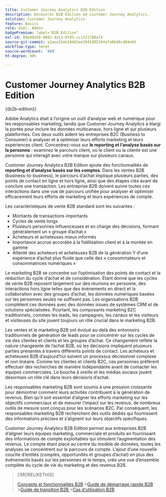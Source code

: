 ```yaml
---
title: Customer Journey Analytics B2B Edition
description: Découvrez B2B Edition de Customer Journey Analytics.
solution: Customer Journey Analytics
feature: Basics
role: User, Admin
badgePremium: label="B2B Edition"
exl-id: 89e482b8-8082-4413-8fd3-cc1331780af4
source-git-commit: a2aea32eb14462ee2041405394afa6bd0c484e8d
workflow-type: tm+mt
source-wordcount: '469'
ht-degree: 98%

---
```



# Customer Journey Analytics B2B Edition

{{b2b-edition}}

Adobe Analytics était à l’origine un outil d’analyse web et numérique pour les responsables marketing, tandis que Customer Journey Analytics a élargi la portée pour inclure les données multicanaux, hors ligne et sur plusieurs plateformes.  Ces deux outils aident les entreprises B2C (Business to Consumer) à analyser et à optimiser leurs efforts marketing et leurs expériences client. Concentrez-vous sur **le reporting et l’analyse basés sur la personne** : examinez le parcours client, où le client ou la cliente est une personne qui interagit avec votre marque sur plusieurs canaux.

Customer Journey Analytics B2B Edition ajoute des fonctionnalités de **reporting et d’analyse basés sur les comptes**. Dans les ventes B2B (business-to-business), le parcours d’achat implique plusieurs parties, des points de contact en ligne et hors ligne, ainsi que des étapes clés avant de conclure une transaction. Les entreprise B2B doivent suivre toutes ces interactions dans une vue de parcours unifiée pour analyser et optimiser efficacement leurs efforts de marketing et leurs expériences de compte.

Les caractéristiques de vente B2B standard sont les suivantes :

* Montants de transactions importants
* Cycles de vente longs
* Plusieurs personnes influenceuses et en charge des décisions, formant généralement un « groupe d’achat »
* Acheteurs et acheteuses mieux informés
* Importance accrue accordée à la fidélisation client et à la montée en gamme
* Attente des acheteurs et acheteuses B2B de la génération Y d’une expérience d’achat plus fluide que celle des « consommateurs et consommatrices numériques »

Le marketing B2B se concentre sur l’optimisation des points de contact et la réduction du cycle d’achat et de considération. Étant donné que les cycles de vente B2B reposent largement sur des réunions en personne, des interactions hors ligne telles que des événements en direct et la collaboration avec des groupes d’achat, les données numériques basées sur les personnes seules ne suffisent pas. Les organisations B2B complètent ces données avec des données issues de systèmes CRM et de solutions spécialisées. Pourtant, les composants marketing B2C traditionnels, commes les leads, les campagnes, les canaux et les visiteurs et visiteuses du site jouent toujours un rôle crucial dans le marketing B2B.

Les ventes et le marketing B2B ont évolué au-delà des entonnoirs traditionnels de génération de leads pour se concentrer sur les cycles de vie des clientes et clients et les groupes d’achat. Ce changement reflète la nature changeante de l’achat B2B, où les décisions impliquent plusieurs parties prenantes à travers différents points de contact. Les acheteurs et acheteuses B2B d’aujourd’hui suivent un processus décisionnel complexe et non linéaire. Comme les clientes et clients B2C, ces personnes préfèrent effectuer des recherches de manière indépendante avant de contacter les équipes commerciales. Le bouche à oreille et les médias sociaux jouent désormais un rôle clé dans leurs décisions d’achat.

Les responsables marketing B2B sont soumis à une pression croissante pour démontrer comment leurs activités contribuent à la génération de revenus.  Bien qu’il soit essentiel d’aligner les efforts marketing sur les objectifs commerciaux et de mesurer l’impact sur les revenus, de nombreux outils de mesure sont conçus pour les scénarios B2C. Par conséquent, les responsables marketing B2B recherchent des outils dédiés qui fournissent des informations précises et s’alignent sur leurs objectifs spécifiques.

Customer Journey Analytics B2B Edition permet aux entreprises B2B d’aligner leurs équipes marketing, commerciale et produits en fournissant des informations de compte exploitables qui stimulent l’augmentation des revenus. Le compte étant placé au centre du modèle de données, toutes les analyses se concentrent sur le parcours de compte. L’ajout d’une nouvelle couche d’entités (comptes, opportunités et groupes d’achat) en plus des événements basés sur les personnes et le temps, crée une vue d’ensemble complète du cycle de vie du marketing et des revenus B2B.


>[!MORELIKETHIS]
>
>[Concepts et fonctionnalités B2B](cja-b2b-concepts-features.md)
>&#x200B;>[Guide de démarrage rapide B2B](cja-b2b-quick-start-guide.md)
>&#x200B;>[Guide de transition B2B ](cja-b2b-transition.md)
>&#x200B;>[Cas d’utilisation B2B ](/help/use-cases/b2b/b2b-edition/use-cases-overview.md)
>
